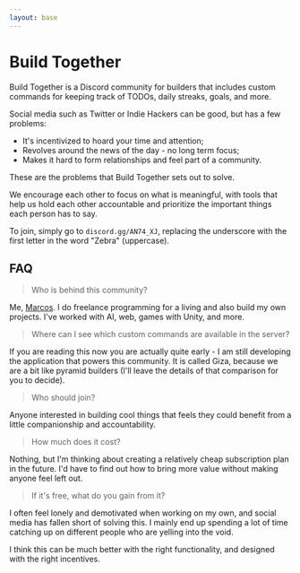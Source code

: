 ```yaml
---
layout: base
---
```


# Build Together

Build Together is a Discord community for builders that includes custom
commands for keeping track of TODOs, daily streaks, goals, and more.

Social media such as Twitter or Indie Hackers can be good, but has a few
problems:

- It's incentivized to hoard your time and attention;
- Revolves around the news of the day - no long term focus;
- Makes it hard to form relationships and feel part of a community.

These are the problems that Build Together sets out to solve.

We encourage each other to focus on what is meaningful, with tools that help
us hold each other accountable and prioritize the important things each person
has to say.

To join, simply go to `discord.gg/AN74_XJ`, replacing the underscore with the
first letter in the word "Zebra" (uppercase).

## FAQ

> Who is behind this community?

Me, [Marcos](https://twitter.com/voxelbased). I do freelance programming for a
living and also build my own projects. I've worked with AI, web, games with
Unity, and more.

> Where can I see which custom commands are available in the server?

If you are reading this now you are actually quite early - I am still developing
the application that powers this community. It is called Giza, because we are a
bit like pyramid builders (I'll leave the details of that comparison for you to
decide).

> Who should join?

Anyone interested in building cool things that feels they could benefit from a
little companionship and accountability.

> How much does it cost?

Nothing, but I'm thinking about creating a relatively cheap subscription plan
in the future. I'd have to find out how to bring more value without making
anyone feel left out.

> If it's free, what do you gain from it?

I often feel lonely and demotivated when working on my own, and social media
has fallen short of solving this. I mainly end up spending a lot of time
catching up on different people who are yelling into the void.

I think this can be much better with the right functionality, and designed with
the right incentives.
